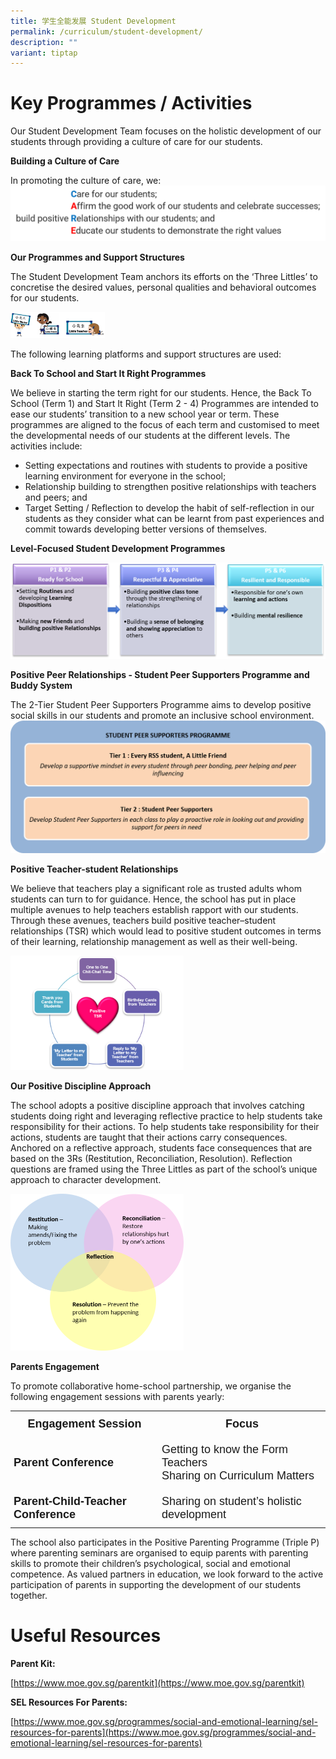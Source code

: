 ```yaml
---
title: 学生全能发展 Student Development
permalink: /curriculum/student-development/
description: ""
variant: tiptap
---
```

# Key Programmes / Activities

Our Student Development Team focuses on the holistic development of our students through providing a culture of care for our students.

**Building a Culture of Care**

In promoting the culture of care, we:
![](/images/CARE.png)


**Our Programmes and Support Structures**

The Student Development Team anchors its efforts on the ‘Three Littles’ to concretise the desired values, personal qualities and behavioral outcomes for our students.

<img src="/images/Icon.png" style="width:30%">

The following learning platforms and support structures are used:

**Back To School and Start It Right Programmes**

We believe in starting the term right for our students. Hence, the Back To School (Term 1) and Start It Right (Term 2 - 4) Programmes are intended to ease our students’ transition to a new school year or term. These programmes are aligned to the focus of each term and customised to meet the developmental needs of our students at the different levels. The activities include:

* Setting expectations and routines with students to provide a positive learning environment for everyone in the school;
* Relationship building to strengthen positive relationships with teachers and peers; and
* Target Setting / Reflection to develop the habit of self-reflection in our students as they consider what can be learnt from past experiences and commit towards developing better versions of themselves.


**Level-Focused Student Development Programmes**

![](/images/Level-Focused%20Student%20Development%20Programmes.png)

**Positive Peer Relationships - Student Peer Supporters Programme and Buddy System**

The 2-Tier Student Peer Supporters Programme aims to develop positive social skills in our students and promote an inclusive school environment.
![](/images/Positive%20Peer%20Relationships.png)

**Positive Teacher-student Relationships**

We believe that teachers play a significant role as trusted adults whom students can turn to for guidance. Hence, the school has put in place multiple avenues to help teachers establish rapport with our students. Through these avenues, teachers build positive teacher–student relationships (TSR) which would lead to positive student outcomes in terms of their learning, relationship management as well as their well-being.

<img src="/images/Positive%20Teacher-student%20Relationships.png" style="width:55%">

**Our Positive Discipline Approach**

The school adopts a positive discipline approach that involves catching students doing right and leveraging reflective practice to help students take responsibility for their actions. To help students take responsibility for their actions, students are taught that their actions carry consequences. Anchored on a reflective approach, students face consequences that are based on the 3Rs (Restitution, Reconciliation, Resolution). Reflection questions are framed using the Three Littles as part of the school’s unique approach to character development.

<img src="/images/Our%20Positive%20Discipline%20Approach.png" style="width:55%">

**Parents Engagement**

To promote collaborative home-school partnership, we organise the following engagement sessions with parents yearly:

<style type="text/css">
.tg  {border-collapse:collapse;border-spacing:0;}
.tg td{border-style:solid;border-width:0px;font-family:Arial, sans-serif;font-size:14px;overflow:hidden;
  padding:10px 5px;word-break:normal;}
.tg th{border-style:solid;border-width:0px;font-family:Arial, sans-serif;font-size:14px;font-weight:normal;
  overflow:hidden;padding:10px 5px;word-break:normal;}
.tg .tg-na62{font-size:18px;font-weight:bold;text-align:left;vertical-align:middle}
.tg .tg-axmw{font-size:18px;font-weight:bold;text-align:center;vertical-align:middle}
.tg .tg-ewmv{font-size:18px;text-align:left;vertical-align:middle}
.tg .tg-pe1m{font-size:18px;font-weight:bold;text-align:left;vertical-align:top}
.tg .tg-nx8p{font-size:18px;text-align:left;vertical-align:top}
</style>
<table class="tg">
<tbody>
  <tr>
    <td class="tg-axmw">Engagement Session</td>
    <td class="tg-axmw">Focus</td>
  </tr>
  <tr>
    <td class="tg-na62">Parent Conference</td>
    <td class="tg-ewmv">Getting to know the Form Teachers<br>Sharing on Curriculum Matters</td>
  </tr>
  <tr>
    <td class="tg-pe1m">Parent-Child-Teacher Conference</td>
    <td class="tg-nx8p">Sharing on student’s holistic development</td>
  </tr>
</tbody>
</table>

The school also participates in the Positive Parenting Programme (Triple P) where parenting seminars are organised to equip parents with parenting skills to promote their children’s psychological, social and emotional competence. As valued partners in education, we look forward to the active participation of parents in supporting the development of our students together.

# Useful Resources
**Parent Kit:**

[https://www.moe.gov.sg/parentkit](https://www.moe.gov.sg/parentkit)

**SEL Resources For Parents:**

[https://www.moe.gov.sg/programmes/social-and-emotional-learning/sel-resources-for-parents](https://www.moe.gov.sg/programmes/social-and-emotional-learning/sel-resources-for-parents)